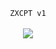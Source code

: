 <center>
  <p align="center" align-items="center">
     <code>ZXCPT v1</code><br>
    <br>
    <img align="center" src="https://c.tenor.com/9If-vlLgtEgAAAAd/itachi.gif"/><br><br>
  </p>
</center>

